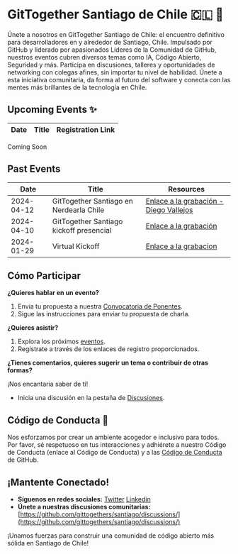 # GitTogether Santiago de Chile 🇨🇱 🚀

Únete a nosotros en GitTogether Santiago de Chile: el encuentro definitivo para desarrolladores en y alrededor de Santiago, Chile. Impulsado por GitHub y liderado por apasionados Líderes de la Comunidad de GitHub, nuestros eventos cubren diversos temas como IA, Código Abierto, Seguridad y más. Participa en discusiones, talleres y oportunidades de networking con colegas afines, sin importar tu nivel de habilidad. Únete a esta iniciativa comunitaria, da forma al futuro del software y conecta con las mentes más brillantes de la tecnología en Chile.

## Upcoming Events ✨

| Date | Title | Registration Link |
|---|---|---|
Coming Soon

## Past Events 

| Date | Title | Resources |
|---|---|---|
| 2024-04-12 | GitTogether Santiago en Nerdearla Chile | [Enlace a la grabación - Diego Vallejos]([https://nerdear.la/es/](https://www.youtube.com/watch?v=XxDTvGSmtp8)) | 
| 2024-04-10 | GitTogether Santiago kickoff presencial | [Enlace a la grabación](https://www.linkedin.com/events/envivodesdeaeipbellavistagittog7183930313968881665/theater/) | 
| 2024-01-29 | Virtual Kickoff| [Enlace a la grabacion](https://www.youtube.com/watch?v=fvuGSOb8JEQ)

## Cómo Participar

**¿Quieres hablar en un evento?**

1. Envia tu propuesta a nuestra [Convocatoria de Ponentes](https://forms.office.com/Pages/ResponsePage.aspx?id=v4j5cvGGr0GRqy180BHbR9G1c0vPfslFhNNRVR_7V3tUQzgwNFZVMEMwV0IyUVRYUzVUMjFSTzJHTS4u).
2. Sigue las instrucciones para enviar tu propuesta de charla.

**¿Quieres asistir?**

1. Explora los próximos [eventos](https://www.meetup.com/gittogether-santiago/).
2. Regístrate a través de los enlaces de registro proporcionados.

**¿Tienes comentarios, quieres sugerir un tema o contribuir de otras formas?**

¡Nos encantaría saber de ti!
* Inicia una discusión en la pestaña de [Discusiones](https://github.com/gittogethers/santiago/discussions/).

## Código de Conducta 🤝

Nos esforzamos por crear un ambiente acogedor e inclusivo para todos. Por favor, sé respetuoso en tus interacciones y adhiérete a nuestro Código de Conducta (enlace al Código de Conducta) y a las [Código de Conducta](https://docs.github.com/es/site-policy/github-terms/github-community-guidelines) de GitHub.

## ¡Mantente Conectado!

* **Síguenos en redes sociales:** [Twitter](https://twitter.com/githubcommunity) [Linkedin](https://www.linkedin.com/groups/13015077/)
* **Únete a nuestras discusiones comunitarias:** [https://github.com/gittogethers/santiago/discussions/](https://github.com/gittogethers/santiago/discussions/)

¡Unamos fuerzas para construir una comunidad de código abierto más sólida en Santiago de Chile!

